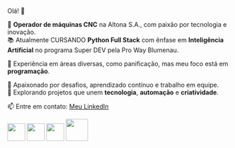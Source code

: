  Olá! 👋  

🔧 **Operador de máquinas CNC** na Altona S.A., com paixão por tecnologia e inovação.  
📚 Atualmente CURSANDO **Python Full Stack** com ênfase em **Inteligência Artificial** no programa Super DEV pela Pro Way Blumenau.  

🥐 Experiência em áreas diversas, como panificação, mas meu foco está em **programação**.  

🎯 Apaixonado por desafios, aprendizado contínuo e trabalho em equipe.  
🚀 Explorando projetos que unem **tecnologia**, **automação** e **criatividade**.  

📫  Entre em contato: [Meu LinkedIn](https://www.linkedin.com/in/tiagozancanella)

<div> <img width="40" height="40" src="https://cdn.jsdelivr.net/gh/devicons/devicon@latest/icons/javascript/javascript-original.svg" /> 
            <img width="40" height="40" src="https://cdn.jsdelivr.net/gh/devicons/devicon@latest/icons/python/python-original.svg" /> 
            <img width="40" height="40" src="https://cdn.jsdelivr.net/gh/devicons/devicon@latest/icons/html5/html5-original.svg" />
            <img width="50" height="50" src="https://cdn.jsdelivr.net/gh/devicons/devicon@latest/icons/css3/css3-original-wordmark.svg" />      </div>
          

          



